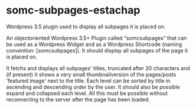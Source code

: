 somc-subpages-estachap
======================

Wordpress 3.5 plugin used to display all subpages it is placed on.

An object­oriented Wordpress 3.5+ Plugin called “somc­subpages­<yourgithubname>” that can be used as a Wordpress Widget and as a Wordpress Shortcode (naming convention: [somc­subpages­<yourgithubname>]). It should display
all subpages of the page it is placed on.

It fetchs and displays all subpages' titles, truncated after 20 characters and (if present) it shows a very small thumbnail­version of the pages/posts 'featured image' next to the title. Each level can be sorted by title in ascending and descending order by the user. It should also be possible expand and collapsed each level. All this must be possible without reconnecting to the server after the page has been loaded.
